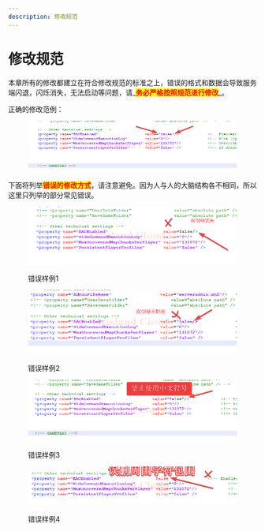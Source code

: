 ```yaml
---
description: 修改规范
---
```


# 修改规范

本章所有的修改都建立在符合修改规范的标准之上，错误的格式和数据会导致服务端闪退，闪烁消失，无法启动等问题，请_<mark style="color:red;">**务必严格按照规范进行修改**</mark>_。

正确的修改范例：

<figure><img src="../../../.gitbook/assets/notepad++_QE9nCCfvGt.png" alt=""><figcaption></figcaption></figure>

下面将列举<mark style="color:red;">**错误的修改方式**</mark>，请注意避免。因为人与人的大脑结构各不相同，所以这里只列举的部分常见错误。

<figure><img src="../../../.gitbook/assets/image (3).png" alt=""><figcaption><p>错误样例1</p></figcaption></figure>

<figure><img src="../../../.gitbook/assets/image (2).png" alt=""><figcaption><p>错误样例2</p></figcaption></figure>

<figure><img src="../../../.gitbook/assets/notepad++_31TQcWTObF.png" alt=""><figcaption><p>错误样例3</p></figcaption></figure>

<figure><img src="../../../.gitbook/assets/notepad++_wchis3EEmy.png" alt=""><figcaption><p>错误样例4</p></figcaption></figure>
